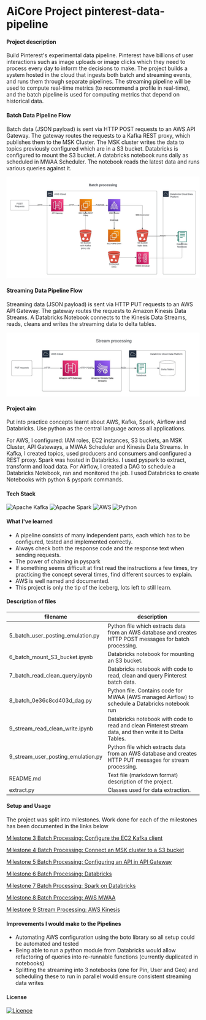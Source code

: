 # AiCore Project pinterest-data-pipeline

#### Project description
Build Pinterest's experimental data pipeline. Pinterest have billions of user interactions such as image uploads or image clicks 
which they need to process every day to inform the decisions to make. The project builds a system hosted in the cloud 
that ingests both batch and streaming events, and runs them through separate pipelines. The streaming pipeline will be 
used to compute real-time metrics (to recommend a profile in real-time), and the batch pipeline is used for computing 
metrics that depend on historical data.

#### Batch Data Pipeline Flow
Batch data (JSON payload) is sent via HTTP POST requests to an AWS API Gateway. The gateway routes the requests to a Kafka REST proxy, which
publishes them to the MSK Cluster. The MSK cluster writes the data to topics previously configured which are in a S3 bucket.
Databricks is configured to mount the S3 bucket. A databricks notebook runs daily as scheduled in MWAA Scheduler. The notebook 
reads the latest data and runs various queries against it.

![batch_flow](documentation%2Fprocess_flow%2Fbatch_flow.jpeg)

#### Streaming Data Pipeline Flow
Streaming data (JSON payload) is sent via HTTP PUT requests to an AWS API Gateway. The gateway routes the requests to Amazon Kinesis Data Streams.
A Databricks Notebook connects to the Kinesis Data Streams, reads, cleans and writes the streaming data to delta tables.

![streaming_flow](documentation%2Fprocess_flow%2Fstreaming_flow.jpeg)

#### Project aim
Put into practice concepts learnt about AWS, Kafka, Spark, Airflow and Databricks. Use python as the central
language across all applications.

For AWS, I configured: IAM roles, EC2 instances, S3 buckets, an MSK Cluster, API Gateways, a MWAA Scheduler and Kinesis Data Streams.
In Kafka, I created topics, used producers and consumers and configured a REST proxy.
Spark was hosted in Databricks. I used pyspark to extract, transform and load data.
For Airflow, I created a DAG to schedule a Databricks Notebook, ran and monitored the job.
I used Databricks to create Notebooks with python & pyspark commands.

#### Tech Stack
![Apache Kafka](https://img.shields.io/badge/Apache%20Kafka-000?style=for-the-badge&logo=apachekafka)
![Apache Spark](https://img.shields.io/badge/Apache%20Spark-FDEE21?style=flat-square&logo=apachespark&logoColor=black)
![AWS](https://img.shields.io/badge/AWS-%23FF9900.svg?style=for-the-badge&logo=amazon-aws&logoColor=white)
![Python](https://img.shields.io/badge/python-3670A0?style=for-the-badge&logo=python&logoColor=ffdd54)

#### What I've learned
  - A pipeline consists of many independent parts, each which has to be configured, tested and implemented correctly.
  - Always check both the response code and the response text when sending requests.
  - The power of chaining in pyspark
  - If something seems difficult at first read the instructions a few times, try practicing the concept several times, find different sources to explain.
  - AWS is well named and documented.
  - This project is only the tip of the iceberg, lots left to still learn.

#### Description of files
| filename                            | description                                                                                               |
|-------------------------------------|-----------------------------------------------------------------------------------------------------------|
| 5_batch_user_posting_emulation.py   | Python file which extracts data from an AWS database and creates HTTP POST messages for batch processing. |
| 6_batch_mount_S3_bucket.ipynb       | Databricks notebook for mounting an S3 bucket.                                                            |
| 7_batch_read_clean_query.ipynb      | Databricks notebook with code to read, clean and query Pinterest batch data.                              |
| 8_batch_0e36c8cd403d_dag.py         | Python file. Contains code for MWAA (AWS managed Airflow) to schedule a Databricks notebook run           |
| 9_stream_read_clean_write.ipynb     | Databricks notebook with code to read and clean Pinterest stream data, and then write it to Delta Tables. |
| 9_stream_user_posting_emulation.py  | Python file which extracts data from an AWS database and creates HTTP PUT messages for stream processing. |
| README.md                           | Text file (markdown format) description of the project.                                                   |
| extract.py                          | Classes used for data extraction.                                                                         |

#### Setup and Usage
The project was split into milestones. Work done for each of the milestones has been documented in the links below

[Milestone 3 Batch Processing: Configure the EC2 Kafka client](documentation%2F3%2Fmilestone3.md)

[Milestone 4 Batch Processing: Connect an MSK cluster to a S3 bucket](documentation%2F4%2Fmilestone4.md)

[Milestone 5 Batch Processing: Configuring an API in API Gateway](documentation%2F5%2Fmilestone5.md)

[Milestone 6 Batch Processing: Databricks](documentation%2F6%2Fmilestone6.md)

[Milestone 7 Batch Processing: Spark on Databricks](documentation%2F7%2Fmilestone7.md)

[Milestone 8 Batch Processing: AWS MWAA](documentation%2F8%2Fmilestone8.md)

[Milestone 9 Stream Processing: AWS Kinesis](documentation%2F9%2Fmilestone9.md)

#### Improvements I would make to the Pipelines
  - Automating AWS configuration using the boto library so all setup could be automated and tested
  - Being able to run a python module from Databricks would allow refactoring of queries into re-runnable functions (currently duplicated in notebooks)
  - Splitting the streaming into 3 notebooks (one for Pin, User and Geo) and scheduling these to run in parallel would ensure consistent streaming data writes

#### License

[![Licence](https://img.shields.io/github/license/Ileriayo/markdown-badges?style=for-the-badge)](./LICENSE)
